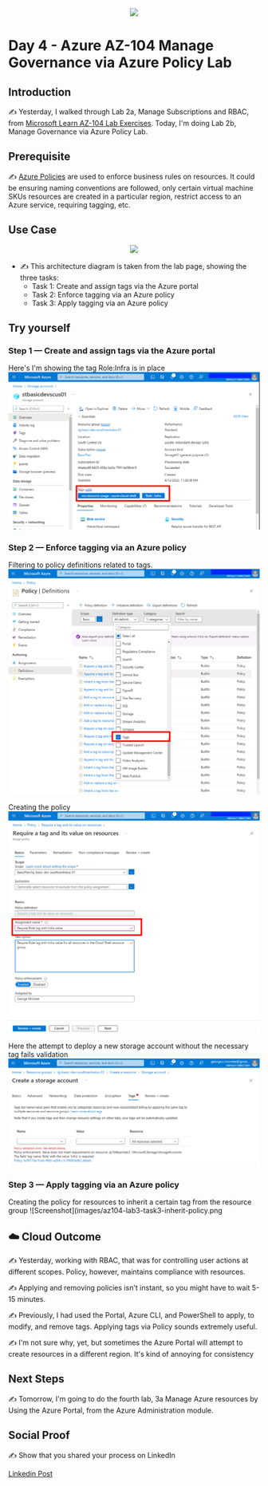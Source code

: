 <div id="cover photo" align="center">
  <img src="https://media.giphy.com/media/81xwEHX23zhvy/giphy.gif" width="500"/>
</div>

# Day 4 - Azure AZ-104 Manage Governance via Azure Policy Lab

## Introduction

✍️ Yesterday, I walked through Lab 2a, Manage Subscriptions and RBAC, from [Microsoft Learn AZ-104 Lab Exercises](https://microsoftlearning.github.io/AZ-104-MicrosoftAzureAdministrator/). Today, I'm doing Lab 2b, Manage Governance via Azure Policy Lab.

## Prerequisite

✍️ [Azure Policies](https://docs.microsoft.com/en-us/azure/governance/policy/overview) are used to enforce business rules on resources. It could be ensuring naming conventions are followed, only certain virtual machine SKUs resources are created in a particular region, restrict access to an Azure service, requiring tagging, etc.

## Use Case

<div id="cover photo" align="center">
  <img src="https://microsoftlearning.github.io/AZ-104-MicrosoftAzureAdministrator/Instructions/media/lab02b.png" width="800"/>
</div>

- ✍️ This architecture diagram is taken from the lab page, showing the three tasks:
  - Task 1: Create and assign tags via the Azure portal
  - Task 2: Enforce tagging via an Azure policy
  - Task 3: Apply tagging via an Azure policy

## Try yourself

### Step 1 — Create and assign tags via the Azure portal

Here's I'm showing the tag Role:Infra is in place
![Screenshot](images/az104-lab3-task1-tag-storage.png)

### Step 2 — Enforce tagging via an Azure policy

Filtering to policy definitions related to tags.
![Screenshot](images/az104-lab3-task2-definition-tag.png)

Creating the policy
![Screenshot](images/az104-lab3-task2-create-policy.png)

Here the attempt to deploy a new storage account without the necessary tag fails validation
![Screenshot](images/az104-lab3-task2-deploy-storage.png)

### Step 3 — Apply tagging via an Azure policy

Creating the policy for resources to inherit a certain tag from the resource group
![Screenshot](images/az104-lab3-task3-inherit-policy.png

## ☁️ Cloud Outcome

✍️ Yesterday, working with RBAC, that was for controlling user actions at different scopes. Policy, however, maintains compliance with resources.

✍️ Applying and removing policies isn't instant, so you might have to wait 5-15 minutes.

✍️ Previously, I had used the Portal, Azure CLI, and PowerShell to apply, to modify, and remove tags. Applying tags via Policy sounds extremely useful.

✍️ I'm not sure why, yet, but sometimes the Azure Portal will attempt to create resources in a different region. It's kind of annoying for consistency

## Next Steps

✍️ Tomorrow, I'm going to do the fourth lab, 3a Manage Azure resources by Using the Azure Portal, from the Azure Administration module.

## Social Proof

✍️ Show that you shared your process on LinkedIn

[Linkedin Post]()
